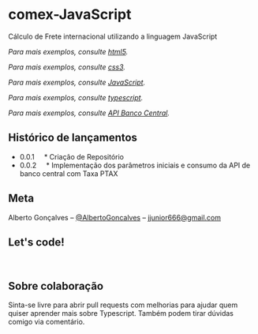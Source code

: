 # comex-JavaScript
Cálculo de Frete internacional utilizando a linguagem JavaScript 

_Para mais exemplos, consulte [html5](https://pt.wikipedia.org/wiki/HTML5)._

_Para mais exemplos, consulte [css3](https://developer.mozilla.org/pt-BR/docs/Web/CSS)._

_Para mais exemplos, consulte [JavaScript](https://developer.mozilla.org/pt-BR/docs/Web/JavaScript)._

_Para mais exemplos, consulte [typescript](https://www.typescriptlang.org/)._

_Para mais exemplos, consulte [API Banco Central](https://dadosabertos.bcb.gov.br/dataset/taxas-de-cambio-todos-os-boletins-diarios/resource/db9b40bf-9b8f-47c4-a82d-3a3afab52e90)._

## Histórico de lançamentos

* 0.0.1
    * Criação de Repositório  
* 0.0.2
    * Implementação dos parâmetros iniciais e consumo da API de banco central com Taxa PTAX  

## Meta

Alberto Gonçalves – [@AlbertoGoncalves](https://www.linkedin.com/in/alberto-gon%C3%A7alves-20a0176b) – jjunior666@gmail.com

## Let's code! 
   
## Sobre colaboração 
Sinta-se livre para abrir pull requests com melhorias para ajudar quem quiser aprender mais sobre Typescript. Também podem tirar dúvidas comigo via comentário.
